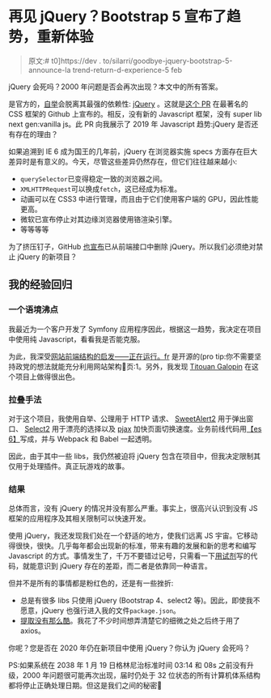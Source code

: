 # 再见 jQuery？Bootstrap 5 宣布了趋势，重新体验

> 原文:# t0]https://dev . to/silarri/goodbye-jquery-bootstrap-5-announce-la trend-return-d-experience-5 feb

jQuery 会死吗？2000 年问题是否会再次出现？本文中的所有答案。

是官方的，[自举](https://jquery.com/)会脱离其最强的依赖性: [jQuery](https://jquery.com/) 。这就是[这个 PR](https://github.com/twbs/bootstrap/pull/23586) 在最著名的 CSS 框架的 Github 上宣布的。相反，没有新的 Javascript 框架，没有 super lib next gen:vanilla js。此 PR 向我展示了 2019 年 Javascript 趋势:jQuery 是否还有存在的理由？

如果追溯到 IE 6 成为国王的几年前，jQuery 在浏览器实施 specs 方面存在巨大差异时是有意义的。今天，尽管这些差异仍然存在，但它们往往越来越小:

*   `querySelector`已变得稳定一致的浏览器之间。
*   `XMLHTTPRequest`可以换成`fetch`，这已经成为标准。
*   动画可以在 CSS3 中进行管理，而且由于它们使用客户端的 GPU，因此性能更高。
*   微软已宣布停止对其边缘浏览器使用铬渲染引擎。
*   等等等等

为了挤压钉子，GitHub [也宣布](https://github.blog/2018-09-06-removing-jquery-from-github-frontend/)已从前端接口中删除 jQuery。所以我们必须绝对禁止 jQuery 的新项目？

## 我的经验回归

### 一个语境沸点

我最近为一个客户开发了 Symfony 应用程序因此，根据这一趋势，我决定在项目中使用纯 Javascript，看看我是否能克服。

为此，我深受[网站前端结构的启发——正在运行。fr](https://github.com/EnMarche/en-marche.fr/tree/master/front) 是开源的(pro tip:你不需要坚持政党的想法就能充分利用网站架构🤫页:1。另外，我发现 [Titouan Galopin](https://github.com/tgalopin) 在这个项目上做得很出色。

### 拉叠手法

对于这个项目，我使用自举、公理用于 HTTP 请求、 [SweetAlert2](https://sweetalert2.github.io/) 用于弹出窗口、 [Select2](https://select2.org/) 用于漂亮的选择以及 [pjax](https://github.com/MoOx/pjax) 加快页面切换速度。业务前线代码用[【es 6】](http://es6-features.org/#Constants)写成，并与 Webpack 和 Babel 一起透明。

因此，由于其中一些 libs，我仍然被迫将 jQuery 包含在项目中，但我决定限制其仅用于处理插件。真正玩游戏的故事。

### 结果

总体而言，没有 jQuery 的情况并没有那么严重。事实上，很高兴认识到没有 JS 框架的应用程序及其相关限制可以快速开发。

使用 jQuery，我还发现我们处在一个舒适的地方，使我们远离 JS 宇宙。它移动得很快，很快。几乎每年都会出现新的标准，带来有趣的发展和新的思考和编写 Javascript 的方式。事情发生了，千万不要错过记号，只需看一下[用试剂](https://github.com/EnMarche/en-marche.fr/blob/master/front/components/DataGrid.js#L293-L314)写的代码，就能意识到 jQuery 存在的差距，而二者是依靠同一种语言。

但并不是所有的事情都是粉红色的，还是有一些挫折:

*   总是有很多 libs 只使用 jQuery (Bootstrap 4、select2 等)。因此，即使我不愿意，jQuery 也强行进入我的文件`package.json`。
*   [提取没有那么酷](https://medium.com/wix-engineering/why-i-wont-be-using-fetch-api-in-my-apps-6900e6c6fe78)。我花了不少时间想弄清楚它的细微之处之后终于用了 axios。

你呢？您是否在 2020 年仍在新项目中使用 jQuery？你认为 jQuery 会死吗？

PS:如果系统在 2038 年 1 月 19 日格林尼治标准时间 03:14 和 08s 之前没有升级，2000 年问题很可能再次出现，届时仍处于 32 位状态的所有计算机体系结构都将停止正确处理日期。但这是我们之间的秘密🤫